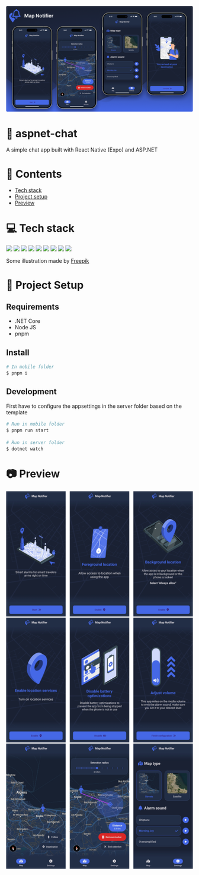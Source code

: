 <img src="https://raw.githubusercontent.com/devlotfi/map-notifier/master/github-assets/github-banner.png">

# 📜 aspnet-chat

A simple chat app built with React Native (Expo) and ASP.NET

# 📌 Contents

- [Tech stack](#-tech-stack)
- [Project setup](#-project-setup)
- [Preview](#-preview)

# 💻 Tech stack

<p float="left">
  <img height="50px" src="https://devlotfi.github.io/stack-icons/icons/ts.svg">
  <img height="50px" src="https://devlotfi.github.io/stack-icons/icons/reactnative.svg">
  <img height="50px" src="https://devlotfi.github.io/stack-icons/icons/expo.svg">
  <img height="50px" src="https://devlotfi.github.io/stack-icons/icons/fontawesome.svg">
  <img height="50px" src="https://devlotfi.github.io/stack-icons/icons/react-native-paper.svg">
  <img height="50px" src="https://devlotfi.github.io/stack-icons/icons/reactnavigation.svg">
  <img height="50px" src="https://devlotfi.github.io/stack-icons/icons/tanstack-query.svg">
  <img height="50px" src="https://devlotfi.github.io/stack-icons/icons/maplibre.svg">
  <img height="50px" src="https://devlotfi.github.io/stack-icons/icons/maptiler.svg">
</p>

Some illustration made by [Freepik](https://www.freepik.com/)

# 📂 Project Setup

## Requirements

- .NET Core
- Node JS
- pnpm

## Install

```bash
# In mobile folder
$ pnpm i
```

## Development

First have to configure the appsettings in the server folder based on the template

```bash
# Run in mobile folder
$ pnpm run start

# Run in server folder
$ dotnet watch
```

# 📷 Preview

<img src="https://raw.githubusercontent.com/devlotfi/map-notifier/master/github-assets/preview-1.png">
<img src="https://raw.githubusercontent.com/devlotfi/map-notifier/master/github-assets/preview-2.png">
<img src="https://raw.githubusercontent.com/devlotfi/map-notifier/master/github-assets/preview-3.png">
